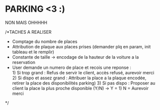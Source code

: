 # PARKING <3 :)
 NON MAIS OHHHHH
 
 
 /*TACHES A REALISER 
   - Comptage du nombre de places
   - Attribution de plaque aux places prises (demander plq en param, init tableau et le remplir)  
   - Constante de taille -> encodage de la hauteur de la voiture a la reservation
   - User demande un numero de place et recois une reponse : <br>
         1) Si trop grand : Refus de servir le client, accès refusé, aurevoir merci
         2) Si dispo et assez grand : Attribuer la place a la plaque encodée, retirer la place des disponibilités parking) 
         3) Si pas dispo : Proposer au client la place la plus proche disponible (Y/N) -> Y = 1) 
                                                                                          N = Aurevoir merci
   
 */
 
